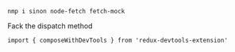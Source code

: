 
```
nmp i sinon node-fetch fetch-mock
```
Fack the dispatch method


```
import { composeWithDevTools } from 'redux-devtools-extension'
```